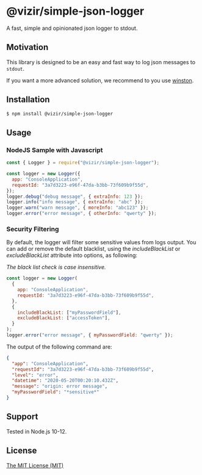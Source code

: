 # @vizir/simple-json-logger

A fast, simple and opinionated json logger to stdout.

## Motivation

This library is designed to be an easy and fast way to log json messages to `stdout`.

If you want a more advanced solution, we recommend to you use [winston](https://www.npmjs.com/package/winston).

## Installation

```sh
$ npm install @vizir/simple-json-logger
```

## Usage

### NodeJS Sample with Javascript

```javascript
const { Logger } = require("@vizir/simple-json-logger");

const logger = new Logger({
  app: "ConsoleApplication",
  requestId: "3a7d3223-e96f-47da-b3bb-73f609b9f55d",
});
logger.debug("debug message", { extraInfo: 123 });
logger.info("info message", { extraInfo: "abc" });
logger.warn("warn message", { moreInfo: "abc123" });
logger.error("error message", { otherInfo: "qwerty" });
```

### Security Filtering

By default, the logger will filter some sensitive values from logs output. You can add or remove the default
blacklist, using the _includeBlackList_ or _excludeBlackList_ attribute into options, as following:

_The black list check is case insensitive._

```javascript
const logger = new Logger(
  {
    app: "ConsoleApplication",
    requestId: "3a7d3223-e96f-47da-b3bb-73f609b9f55d",
  },
  {
    includeBlackList: ["myPasswordField"],
    excludeBlackList: ["accessToken"],
  }
);
logger.error("error message", { myPasswordField: "qwerty" });
```

The output of the following command are:

```json
{
  "app": "ConsoleApplication",
  "requestId": "3a7d3223-e96f-47da-b3bb-73f609b9f55d",
  "level": "error",
  "datetime": "2020-05-20T00:20:10.432Z",
  "message": "origin: error message",
  "myPasswordField": "*sensitive*"
}
```

## Support

Tested in Node.js 10-12.

## License

[The MIT License (MIT)](./LICENSE)
